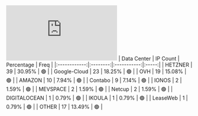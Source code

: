 ![Diagramm](https://github.com/obajay/StateSync-snapshots/blob/main/Projects/Bitcanna/1/README.md)
| Data Center | IP Count | Percentage | Freq |
|:------------:|:--------:|:-----------:|:-----:|
| HETZNER | 39 | 30.95% | 🟢 |
| Google-Cloud | 23 | 18.25% | 🟢 |
| OVH | 19 | 15.08% | 🟢 |
| AMAZON | 10 | 7.94% | 🟢 |
| Contabo | 9 | 7.14% | 🟢 |
| IONOS | 2 | 1.59% | 🟢 |
| MEVSPACE | 2 | 1.59% | 🟢 |
| Netcup | 2 | 1.59% | 🟢 |
| DIGITALOCEAN | 1 | 0.79% | 🟢 |
| IKOULA | 1 | 0.79% | 🟢 |
| LeaseWeb | 1 | 0.79% | 🟢 |
| OTHER | 17 | 13.49% | 🟢 |
